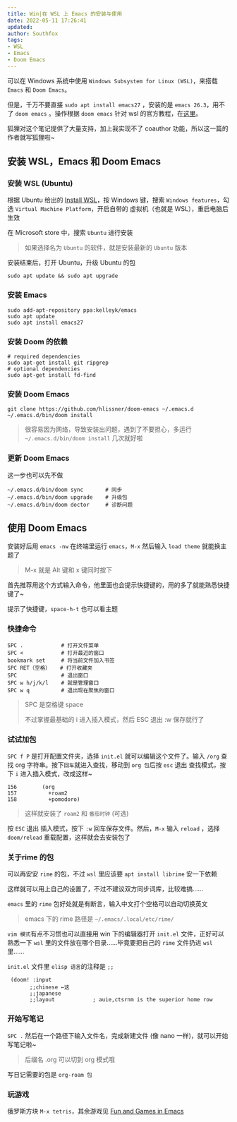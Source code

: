 ```yaml
---
title: Win|在 WSL 上 Emacs 的安装与使用
date: 2022-05-11 17:26:41
updated:
author: Southfox
tags:
- WSL
- Emacs
- Doom Emacs
---
```


可以在 Windows 系统中使用 `Windows Subsystem for Linux (WSL)`，来搭载 `Emacs` 和 `Doom Emacs`。

但是，千万不要直接 `sudo apt install emacs27`   ，安装的是 `emacs 26.3`，用不了 `doom emacs` 。操作根据 `doom emacs` 针对 wsl 的官方教程，在[这里](https://github.com/doomemacs/doomemacs/blob/master/docs/getting_started.org#with-wsl--ubuntu-1804-lts)。

狐狸对这个笔记提供了大量支持，加上我实现不了 coauthor 功能，所以这一篇的作者就写狐狸啦~

<!--more-->

## 安装 WSL，Emacs 和 Doom Emacs
### 安装 WSL (Ubuntu)
根据 Ubuntu 给出的 [Install WSL](https://ubuntu.com/tutorials/install-ubuntu-on-wsl2-on-windows-11-with-gui-support#2-install-wsl)，按 Windows 键，搜索 `Windows features`，勾选 `Virtual Machine Platform`，开启自带的 虚拟机（也就是 WSL），重启电脑后生效

在 Microsoft store 中，搜索 `Ubuntu` 进行安装

> 如果选择名为  `Ubuntu` 的软件，就是安装最新的 `Ubuntu` 版本


安装结束后，打开 Ubuntu，升级 Ubuntu 的包                                               

   ```shell
   sudo apt update && sudo apt upgrade
   ```

### 安装 Emacs

   ```shell
   sudo add-apt-repository ppa:kelleyk/emacs
   sudo apt update
   sudo apt install emacs27                     
   ```

### 安装 Doom 的依赖                                                     

   ```shell
   # required dependencies
   sudo apt-get install git ripgrep
   # optional dependencies
   sudo apt-get install fd-find
   ```

### 安装 Doom Emacs

```shell
git clone https://github.com/hlissner/doom-emacs ~/.emacs.d
~/.emacs.d/bin/doom install
```

> 很容易因为网络，导致安装出问题，遇到了不要担心，多运行 `~/.emacs.d/bin/doom install` 几次就好啦

### 更新 Doom Emacs
这一步也可以先不做
```shell
~/.emacs.d/bin/doom sync       # 同步
~/.emacs.d/bin/doom upgrade    # 升级包
~/.emacs.d/bin/doom doctor     # 诊断问题
```
## 使用 Doom Emacs
安装好后用 `emacs -nw` 在终端里运行 `emacs`，`M-x` 然后输入 `load theme`  就能换主题了

> M-x 就是 Alt 键和 x 键同时按下

首先推荐用这个方式输入命令，他里面也会提示快捷键的，用的多了就能熟悉快捷键了~

提示了快捷键，`space-h-t` 也可以看主题

###  快捷命令

```
SPC .            # 打开文件菜单
SPC <            # 打开最近的窗口
bookmark set     # 将当前文件加入书签
SPC RET（空格）   # 打开收藏夹
SPC              # 退出窗口
SPC w h/j/k/l    # 就是管理窗口
SPC w q          # 退出现在聚焦的窗口
```

> SPC 是空格键 space
>
> 不过掌握最基础的 i 进入插入模式，然后 ESC 退出 :w 保存就行了

###  试试加包

`SPC f P` 是打开配置文件夹，选择 `init.el` 就可以编辑这个文件了。输入 `/org` 查找 org 字符串。按下`回车`就进入查找，移动到 `org 包`后按 `esc` 退出 查找模式，按下 `i` 进入插入模式，改成这样~

```elisp
156        (org
157          +roam2
158          +pomodoro)
```

> 这样就安装了 `roam2` 和 `番茄时钟` (可选)


按 `ESC` 退出 插入模式，按下 `:w` 回车保存文件。然后，`M-x` 输入 `reload` ，选择 `doom/reload` 重载配置，这样就会去安装包了


### 关于rime 的包

可以再安安 `rime` 的包，不过 `wsl` 里应该要 `apt install librime` 安一下依赖

这样就可以用上自己的设置了，不过不建议双方同步词库，比较难搞……

`emacs` 里的 `rime` 包好处就是有断言，输入中文打个空格可以自动切换英文

> emacs 下的 rime 路径是 `~/.emacs/.local/etc/rime/`

`vim 模式`有点不习惯也可以直接用 win 下的编辑器打开 `init.el` 文件，正好可以熟悉一下 `wsl` 里的文件放在哪个目录......毕竟要把自己的 `rime` 文件扔进 `wsl`  里……

`init.el` 文件里 `elisp 语言`的注释是 `;;` 

```
 (doom! :input
       ;;chinese ←这
       ;;japanese
       ;;layout            ; auie,ctsrnm is the superior home row
```


### 开始写笔记

`SPC .` 然后在一个路径下输入文件名，完成新建文件 (像 nano 一样)，就可以开始写笔记啦~

> 后缀名 .org 可以切到 org 模式哦

写日记需要的包是 `org-roam 包`

### 玩游戏

俄罗斯方块  `M-x tetris`，其余游戏见 [Fun and Games in Emacs](https://www.masteringemacs.org/article/fun-games-in-emacs)